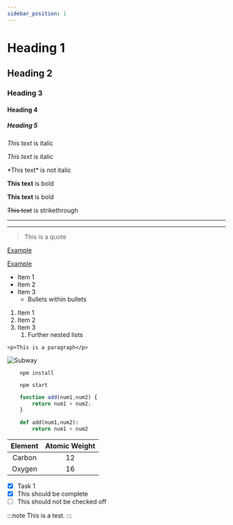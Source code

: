 ```yaml
---
sidebar_position: 1
---
```


<!-- Headings -->
# Heading 1
## Heading 2
### Heading 3
#### Heading 4
##### Heading 5

<!-- Italics -->
*This text* is italic

_This text_ is italic

\*This text\* is not italic

<!-- Bold -->
**This text** is bold

__This text__ is bold

<!-- Strikethrough -->
~~This text~~ is strikethrough

<!-- Horizontal Rule -->

---
___

<!-- Blockquote -->
> This is a quote

<!-- Links -->
[Example](https://youtube.com)

[Example](https://youtube.com "Youtube")

<!-- Unordered List -->
* Item 1
* Item 2
* Item 3
    * Bullets within bullets

<!-- Ordered List -->
1. Item 1
1. Item 2
1. Item 3
    1. Further nested lists

<!-- Inline Code Block -->
`<p>This is a paragraph</p>`

<!-- Images -->
![Subway](https://images.unsplash.com/photo-1659879003706-378e6b74d461?ixlib=rb-1.2.1&ixid=MnwxMjA3fDB8MHxwaG90by1wYWdlfHx8fGVufDB8fHx8&auto=format&fit=crop&w=687&q=80)

<!-- Github Markdown -->

<!-- Code Blocks -->
```
    npm install

    npm start
```

```javascript
    function add(num1,num2) {
        return num1 + num2;
    }
```

```python
    def add(num1,num2):
        return num1 + num2
```

<!-- Tables -->
| Element | Atomic Weight |
| :-: | :-: |
| Carbon | 12 |
| Oxygen | 16 |

<!-- Alignment for tables varies depending on the syntax -->
<!-- "---" is the default, ":-:" is centered, ":--" is left aligned, and "--:" is right aligned -->

<!-- Task Lists -->

* [x] Task 1
* [x] This should be complete
* [ ] This should not be checked off

<!-- Notes (1st part is title of it and is capitalized)-->
:::note
This is a test.
:::